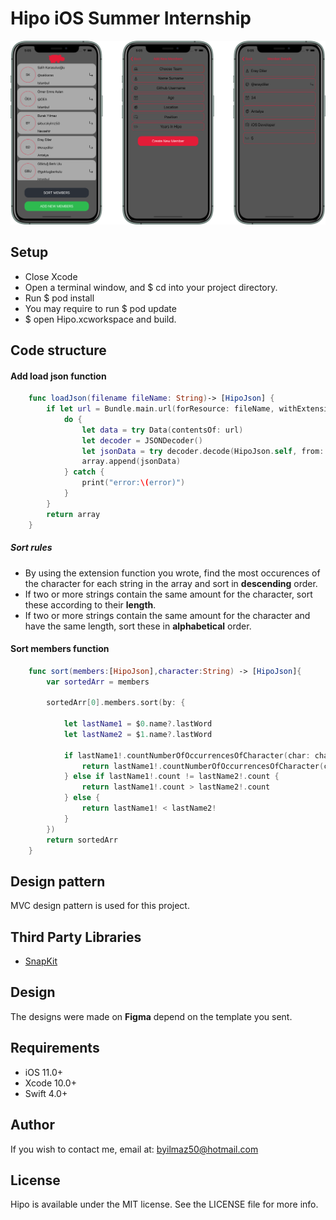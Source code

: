 # Hipo iOS Summer Internship
<img src="https://raw.githubusercontent.com/burakylmz50/Hipo-iOS-Summer-Internship/master/Images/screenShots.png" />

## Setup
* Close Xcode
* Open a terminal window, and $ cd into your project directory.
* Run $ pod install
* You may require to run $ pod update
* $ open Hipo.xcworkspace and build.

## Code structure

#### Add load json function
```swift
    func loadJson(filename fileName: String)-> [HipoJson] {
        if let url = Bundle.main.url(forResource: fileName, withExtension: "json") {
            do {
                let data = try Data(contentsOf: url)
                let decoder = JSONDecoder()
                let jsonData = try decoder.decode(HipoJson.self, from: data)
                array.append(jsonData)
            } catch {
                print("error:\(error)")
            }
        }
        return array
    }
```
##### Sort rules
* By using the extension function you wrote, find the most occurences of the character for each string in the array and sort in **descending** order.
* If two or more strings contain the same amount for the character, sort these according to their **length**.
* If two or more strings contain the same amount for the character and have the same length, sort these in **alphabetical** order.
#### Sort members function
```swift
    func sort(members:[HipoJson],character:String) -> [HipoJson]{
        var sortedArr = members
        
        sortedArr[0].members.sort(by: {
            
            let lastName1 = $0.name?.lastWord
            let lastName2 = $1.name?.lastWord
            
            if lastName1!.countNumberOfOccurrencesOfCharacter(char: character) != lastName2!.countNumberOfOccurrencesOfCharacter(char: character) {
                return lastName1!.countNumberOfOccurrencesOfCharacter(char: character) > lastName2!.countNumberOfOccurrencesOfCharacter(char: character)
            } else if lastName1!.count != lastName2!.count {
                return lastName1!.count > lastName2!.count
            } else {
                return lastName1! < lastName2!
            }
        })
        return sortedArr
    }
```
## Design pattern
MVC design pattern is used for this project.

## Third Party Libraries
* <a href="https://github.com/SnapKit/SnapKit">SnapKit</a>

## Design
The designs were made on **Figma** depend on the template you sent.

## Requirements
* iOS 11.0+
* Xcode 10.0+
* Swift 4.0+

## Author
If you wish to contact me, email at: byilmaz50@hotmail.com

## License
Hipo is available under the MIT license. See the LICENSE file for more info.
